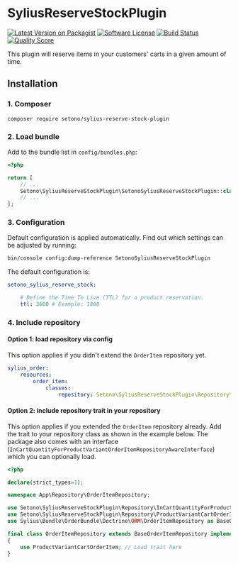 # SyliusReserveStockPlugin

[![Latest Version on Packagist][ico-version]][link-packagist]
[![Software License][ico-license]](LICENSE)
[![Build Status][ico-travis]][link-travis]
[![Quality Score][ico-code-quality]][link-code-quality]

This plugin will reserve items in your customers' carts in a given amount of time.

## Installation

### 1. Composer

`composer require setono/sylius-reserve-stock-plugin`

### 2. Load bundle

Add to the bundle list in `config/bundles.php`:

```php
<?php

return [
    // ...
    Setono\SyliusReserveStockPlugin\SetonoSyliusReserveStockPlugin::class => ['all' => true],
    // ...
];
```

### 3. Configuration

Default configuration is applied automatically. Find out which settings can be adjusted by running:

```bash
bin/console config:dump-reference SetonoSyliusReserveStockPlugin
```

The default configuration is:

```yaml
setono_sylius_reserve_stock:

    # Define the Time To Live (TTL) for a product reservation.
    ttl: 3600 # Example: 1800
```

### 4. Include repository

#### Option 1: load repository via config

This option applies if you didn't extend the `OrderItem` repository yet.

```yaml
sylius_order:
    resources:
        order_item:
            classes:
                repository: Setono\SyliusReserveStockPlugin\Repository\OrderItemRepository
```

#### Option 2: include repository trait in your repository

This option applies if you extended the `OrderItem` repository already. Add the trait to your repository class as shown in the
example below. The package also comes with an interface (`InCartQuantityForProductVariantOrderItemRepositoryAwareInterface`) which you can
optionally load.

```php
<?php

declare(strict_types=1);

namespace App\Repository\OrderItemRepository;

use Setono\SyliusReserveStockPlugin\Repository\InCartQuantityForProductVariantOrderItemRepositoryAwareInterface;
use Setono\SyliusReserveStockPlugin\Repository\ProductVariantCartOrderItem;
use Sylius\Bundle\OrderBundle\Doctrine\ORM\OrderItemRepository as BaseOrderItemRepository;

final class OrderItemRepository extends BaseOrderItemRepository implements InCartQuantityForProductVariantOrderItemRepositoryAwareInterface
{
    use ProductVariantCartOrderItem; // Load trait here
}
```

[ico-version]: https://img.shields.io/packagist/v/setono/sylius-reserve-stock-plugin.svg?style=flat-square
[ico-license]: https://img.shields.io/badge/license-MIT-brightgreen.svg?style=flat-square
[ico-travis]: https://img.shields.io/travis/Setono/SyliusReserveStockPlugin/master.svg?style=flat-square
[ico-code-quality]: https://img.shields.io/scrutinizer/g/Setono/SyliusReserveStockPlugin.svg?style=flat-square

[link-packagist]: https://packagist.org/packages/setono/sylius-reserve-stock-plugin
[link-travis]: https://travis-ci.org/Setono/SyliusReserveStockPlugin
[link-code-quality]: https://scrutinizer-ci.com/g/Setono/SyliusReserveStockPlugin
